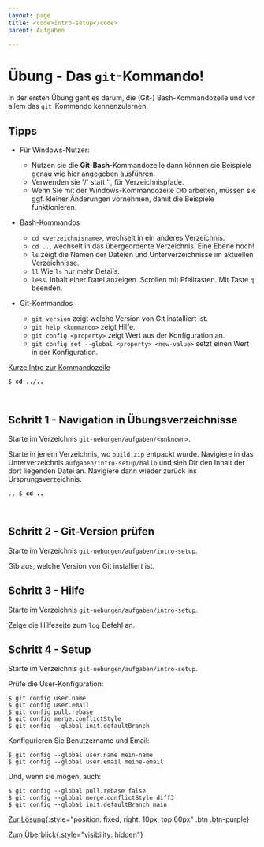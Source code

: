 ```yaml
---
layout: page
title: <code>intro-setup</code>
parent: Aufgaben

---
```

# Übung - Das `git`-Kommando!

In der ersten Übung geht es darum,
die (Git-) Bash-Kommandozeile und vor allem
das `git`-Kommando kennenzulernen.

## Tipps

* Für Windows-Nutzer:
  - Nutzen sie die **Git-Bash**-Kommandozeile dann können sie Beispiele
    genau wie hier angegeben ausführen.
  - Verwenden sie '/' statt '\', für Verzeichnispfade.
  - Wenn Sie mit der Windows-Kommandozeile `CMD` arbeiten,
    müssen sie ggf. kleiner Änderungen vornehmen,
    damit die Beispiele funktionieren.

* Bash-Kommandos
  - `cd <verzeichnisname>`, wechselt in ein anderes Verzeichnis.
  - `cd ..`, wechselt in das übergeordente Verzeichnis.
    Eine Ebene hoch!
  - `ls` zeigt die Namen der Dateien und Unterverzeichnisse im aktuellen Verzeichnisse.
  - `ll` Wie `ls` nur mehr Details.
  - `less`. Inhalt einer Datei anzeigen. Scrollen mit Pfeiltasten. Mit Taste `q` beenden.

* Git-Kommandos
  - `git version` zeigt welche Version von Git installiert ist.
  - `git help <kommando>` zeigt Hilfe.
  - `git config <property>` zeigt Wert aus der Konfiguration an. 
  - `git config set --global <property> <new-value>` 
    setzt einen Wert in der Konfiguration.

[Kurze Intro zur Kommandozeile](../installation/kommandozeile)


<pre><code>$ <b>cd ../..</b><br><br><br></code></pre>


<!--UEB-Das `git`-Kommando!--><h2>Schritt 1 - Navigation in Übungsverzeichnisse</h2>

Starte im Verzeichnis `git-uebungen/aufgaben/<unknown>`.

Starte in jenem Verzeichnis, wo `build.zip` entpackt wurde.
Navigiere in das Unterverzeichnis `aufgaben/intro-setup/hallo`
und sieh Dir den Inhalt der dort liegenden Datei an.
Navigiere dann wieder zurück ins Ursprungsverzeichnis.


<pre><code>.. $ <b>cd ..</b><br><br><br></code></pre>


<!--UEB-Das `git`-Kommando!--><h2>Schritt 2 - Git-Version prüfen</h2>

Starte im Verzeichnis `git-uebungen/aufgaben/intro-setup`.

Gib aus, welche Version von Git installiert ist.

<!--UEB-Das `git`-Kommando!--><h2>Schritt 3 - Hilfe</h2>

Starte im Verzeichnis `git-uebungen/aufgaben/intro-setup`.

Zeige die Hilfeseite zum `log`-Befehl an.

<!--UEB-Das `git`-Kommando!--><h2>Schritt 4 - Setup</h2>

Starte im Verzeichnis `git-uebungen/aufgaben/intro-setup`.

Prüfe die User-Konfiguration:

    $ git config user.name
    $ git config user.email
    $ git config pull.rebase
    $ git config merge.conflictStyle
    $ git config --global init.defaultBranch 

Konfigurieren Sie Benutzername und Email:

    $ git config --global user.name mein-name
    $ git config --global user.email meine-email

Und, wenn sie mögen, auch:

    $ git config --global pull.rebase false 
    $ git config --global merge.conflictStyle diff3
    $ git config --global init.defaultBranch main


[Zur Lösung](loesung-intro-setup.html){:style="position: fixed; right: 10px; top:60px" .btn .btn-purple}

[Zum Überblick](../../ueberblick.html){:style="visibility: hidden"}

